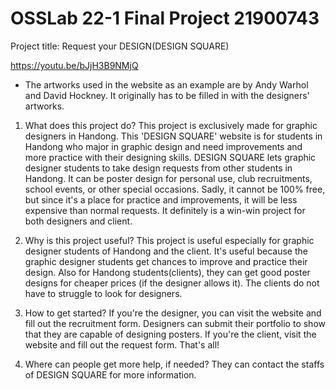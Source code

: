 # OSSLab 22-1 Final Project 21900743

Project title: Request your DESIGN(DESIGN SQUARE)


https://youtu.be/bJjH3B9NMjQ
* The artworks used in the website as an example are by Andy Warhol and David Hockney. It originally has to be filled in with the designers' artworks.

1. What does this project do?
		This project is exclusively made for graphic designers in Handong. This 'DESIGN SQUARE' website is for students in Handong who major in graphic design and need improvements and more practice with their designing skills. DESIGN SQUARE lets graphic designer students to take design requests from other students in Handong. It can be poster design for personal use, club recruitments, school events, or other special occasions. Sadly, it cannot be 100% free, but since it's a place for practice and improvements, it will be less expensive than normal requests. It definitely is a win-win project for both designers and client.

2. Why is this project useful?
		This project is useful especially for graphic designer students of Handong and the client. It's useful because the graphic designer students get chances to improve and practice their design. Also for Handong students(clients), they can get good poster designs for cheaper prices (if the designer allows it). The clients do not have to struggle to look for designers. 

3. How to get started?
		If you're the designer, you can visit the website and fill out the recruitment form. Designers can submit their portfolio to show that they are capable of designing posters. If you're the client, visit the website and fill out the request form. That's all!
		
4. Where can people get more help, if needed?
		They can contact the staffs of DESIGN SQUARE for more information. 
